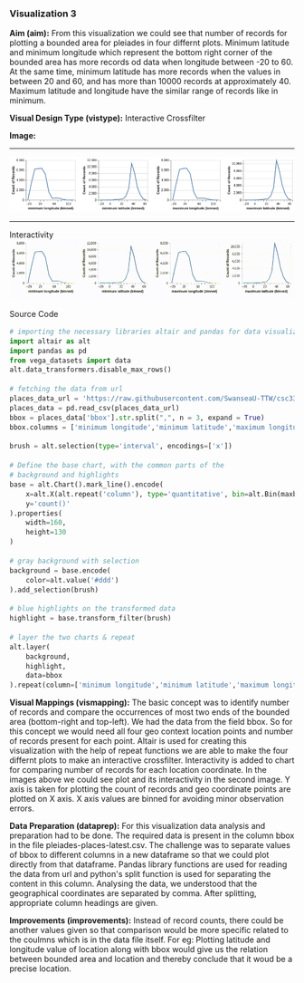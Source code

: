 ### Visualization 3
**Aim (aim):** From this visualization we could see that number of records for plotting a bounded area for pleiades in four differnt plots. Minimum latitude and minimum longitude which represent the bottom right corner of the bounded area has more records od data when longitude between -20 to 60. At the same time, minimum latitude has more records when the values in between 20 and 60, and has more than 10000 records at approximately 40. Maximum latitude and longitude have the similar range of records like in minimum. 

**Visual Design Type (vistype):** Interactive Crossfilter

**Image:** 
- - -
![Visualization 3](interactive_crossfilter_viz3_plot.png)
- - -
Interactivity
![Visualization 3](interactive_crossfilter_viz3_plot.gif)

Source Code
```python
# importing the necessary libraries altair and pandas for data visualization and manipulation
import altair as alt
import pandas as pd
from vega_datasets import data
alt.data_transformers.disable_max_rows()

# fetching the data from url
places_data_url = 'https://raw.githubusercontent.com/SwanseaU-TTW/csc337_coursework1/master/pleiades-places-latest.csv'
places_data = pd.read_csv(places_data_url)
bbox = places_data['bbox'].str.split(",", n = 3, expand = True)
bbox.columns = ['minimum longitude','minimum latitude','maximum longitude','maximum latitude']

brush = alt.selection(type='interval', encodings=['x'])

# Define the base chart, with the common parts of the
# background and highlights
base = alt.Chart().mark_line().encode(
    x=alt.X(alt.repeat('column'), type='quantitative', bin=alt.Bin(maxbins=20)),
    y='count()'
).properties(
    width=160,
    height=130
)

# gray background with selection
background = base.encode(
    color=alt.value('#ddd')
).add_selection(brush)

# blue highlights on the transformed data
highlight = base.transform_filter(brush)

# layer the two charts & repeat
alt.layer(
    background,
    highlight,
    data=bbox
).repeat(column=['minimum longitude','minimum latitude','maximum longitude','maximum latitude'])


```


**Visual Mappings (vismapping):** The basic concept was to identify number of records and compare the occurrences of most two ends of the bounded area (bottom-right and top-left). We had the data from the field bbox. So for this concept we would need all four geo context location points and number of records present for each point. Altair is used for creating this visualization with the help of repeat functions we are able to make the four differnt plots to make an interactive crossfilter. Interactivity is added to chart for comparing number of records for each location coordinate. In the images above we could see plot and its interactivity in the second image. Y axis is taken for plotting the count of records and geo coordinate points are plotted on X axis. X axis values are binned for avoiding minor observation errors.

**Data Preparation (dataprep):** For this visualization data analysis and preparation had to be done. The required data is present in the column bbox in the file pleiades-places-latest.csv. The challenge was to separate values of bbox to different columns in a new dataframe so that we could plot directly from that dataframe. Pandas library functions are used for reading the data from url and python's split function is used for separating the content in this column. Analysing the data, we understood that the geographical coordinates are separated by comma. After splitting, appropriate column headings are given. 

**Improvements (improvements):** Instead of record counts, there could be another values given so that comparison would be more specific related to the coulmns which is in the data file itself. For eg: Plotting latitude and longitude value of location along with bbox would give us the relation between bounded area and location and thereby conclude that it woud be a precise location.

